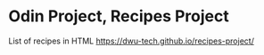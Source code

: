 # Odin Project, Recipes Project
List of recipes in HTML
https://dwu-tech.github.io/recipes-project/

